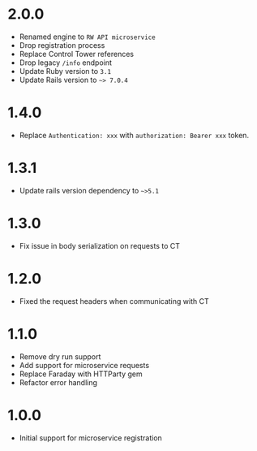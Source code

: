# 2.0.0
- Renamed engine to `RW API microservice`
- Drop registration process
- Replace Control Tower references
- Drop legacy `/info` endpoint
- Update Ruby version to `3.1`
- Update Rails version to `~> 7.0.4`

# 1.4.0
- Replace `Authentication: xxx` with `authorization: Bearer xxx` token.

# 1.3.1
- Update rails version dependency to `~>5.1`

# 1.3.0
- Fix issue in body serialization on requests to CT

# 1.2.0
- Fixed the request headers when communicating with CT

# 1.1.0
- Remove dry run support
- Add support for microservice requests
- Replace Faraday with HTTParty gem
- Refactor error handling

# 1.0.0
- Initial support for microservice registration
